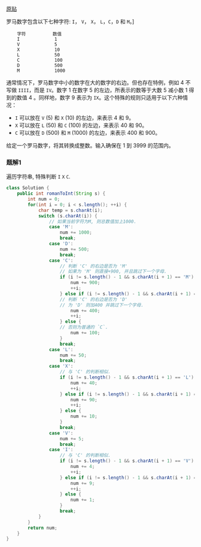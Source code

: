 [原贴](https://leetcode-cn.com/leetbook/read/top-interview-questions-easy/xn4n7c/)

罗马数字包含以下七种字符: `I`， `V`， `X`， `L`，`C`，`D` 和 `M`。]

        字符          数值
        I             1
        V             5
        X             10
        L             50
        C             100
        D             500
        M             1000

通常情况下，罗马数字中小的数字在大的数字的右边。但也存在特例，例如 4 不写做 `IIII`，而是 `IV`。数字 1 在数字 5 的左边，所表示的数等于大数 5 减小数 1 得到的数值 4 。同样地，数字 9 表示为 `IX`。这个特殊的规则只适用于以下六种情况：

+ `I` 可以放在 `V` (5) 和 `X` (10) 的左边，来表示 4 和 9。
+ `X` 可以放在 `L` (50) 和 `C` (100) 的左边，来表示 40 和 90。 
+ `C` 可以放在 `D` (500) 和 `M` (1000) 的左边，来表示 400 和 900。

给定一个罗马数字，将其转换成整数。输入确保在 1 到 3999 的范围内。

### 题解1

遍历字符串, 特殊判断 `I` `X` `C`.

``` java
class Solution {
    public int romanToInt(String s) {
        int num = 0;
        for(int i = 0; i < s.length(); ++i) {
            char temp = s.charAt(i);
            switch (s.charAt(i)) {
                // 如果当前字符为M, 则总数值加上1000.
                case 'M':
                    num += 1000;
                    break;
                case 'D':
                    num += 500;
                    break;
                case 'C':
                    // 判断 'C' 的右边是否为 'M'
                    // 如果为 'M' 则直接+900, 并且跳过下一个字母.
                    if (i != s.length() - 1 && s.charAt(i + 1) == 'M') {
                        num += 900;
                        ++i;
                    } else if (i != s.length() - 1 && s.charAt(i + 1) == 'D') {
                    // 判断 'C' 的右边是否为 'D'
                    // 为 'D' 则加400 并跳过下一个字母.
                        num += 400;
                        ++i;
                    } else {
                    // 否则为普通的 `C`.
                        num += 100;
                    }
                    break;
                case 'L':
                    num += 50;
                    break;
                case 'X':
                    // 与 'C' 的判断相似.
                    if (i != s.length() - 1 && s.charAt(i + 1) == 'L') {
                        num += 40;
                        ++i;
                    } else if (i != s.length() - 1 && s.charAt(i + 1) == 'C') {
                        num += 90;
                        ++i;
                    } else {
                        num += 10;
                    }
                    break;
                case 'V':
                    num += 5;
                    break;
                case 'I':
                    // 与 'C' 的判断相似.
                    if (i != s.length() - 1 && s.charAt(i + 1) == 'V') {
                        num += 4;
                        ++i;
                    } else if (i != s.length() - 1 && s.charAt(i + 1) == 'X') {
                        num += 9;
                        ++i;
                    } else {
                        num += 1;
                    }
                    break;
            }
        }
        return num;
    }
}
```